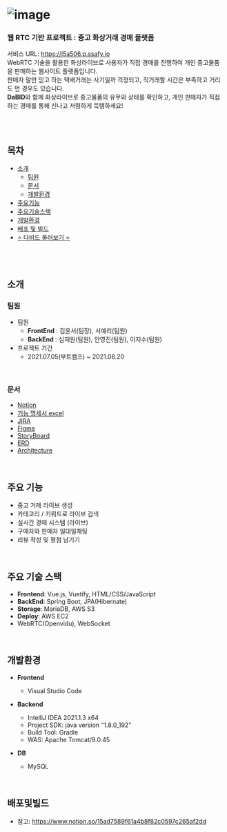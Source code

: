 # ![image](/uploads/588c46e1dbbb05547cd6d478c9331e41/image.png)
### 웹 RTC 기반 프로젝트 : 중고 화상거래 경매 플랫폼 
서비스 URL: https://i5a506.p.ssafy.io<br>
WebRTC 기술을 활용한 화상라이브로 사용자가 직접 경매를 진행하여 개인 중고물품을 판매하는 웹사이트 플랫폼입니다. <br>
판매자 말만 믿고 하는 택배거래는 사기일까 걱정되고, 직거래할 시간은 부족하고 거리도 먼 경우도 있습니다. <br>
**DaBID**와 함께 화상라이브로 중고물품의 유무와 상태를 확인하고, 개인 판매자가 직접하는 경매를 통해 신나고 저렴하게 득템하세요!<br>

<br>
<br>

## 목차


- [소개](#소개)
  - [팀원](#팀원)
  - [문서](#문서)
  - [개발환경](#개발환경)
- [주요기능](##주요기능)
- [주요기술스택](##주요기술스택)
- [개발환경](##개발환경)
- [배포 및 빌드](##배포및빌드)
- [⭐ 다비드 둘러보기 ⭐](DaBID.md)

<br>
<br>

## 소개
### 팀원
- 팀원
  - **FrontEnd** : 김윤서(팀장), 서예리(팀원)
  - **BackEnd**  : 심재원(팀원), 안영진(팀원), 이지수(팀원)
- 프로젝트 기간
  - 2021.07.05(부트캠프) ~ 2021.08.20

<br>

### 문서
 - [Notion](https://www.notion.so/PJT-14bf2a880caa4b2f8cb5f220ce270bf3)
 - [기능 명세서 excel](https://docs.google.com/spreadsheets/d/1pazhJn9QQCp9-F--eiMslCsy95N4F8GIuffqEuyxysQ/edit#gid=1438666494)
 - [JIRA](https://jira.ssafy.com/secure/RapidBoard.jspa?rapidView=9739&projectKey=S05P13A506&view=planning.nodetail&issueLimit=100)
 - [Figma](https://www.figma.com/team_invite/redeem/PxGzuHG5EE5SJrjPOExpwX)
 - [StoryBoard](https://docs.google.com/presentation/d/1eBP6ZpRhm4AEdg9Pu2nexNRW_feO2aKZFI18TOPKFzE/edit#slide=id.p)
 - [ERD](https://www.erdcloud.com/d/wbwiRBoxZA4vkFdkf)
 - [Architecture](https://app.cloudcraft.co/view/ee48ee97-e3bb-40bb-8ca4-88cafacb0ebd?key=C5PweKhv2OiF43s6gYaN8g)

<br>

## 주요 기능
 - 중고 거래 라이브 생성
 - 카테고리 / 키워드로 라이브 검색
 - 실시간 경매 시스템 (라이브)
 - 구매자와 판매자 일대일채팅
 - 리뷰 작성 및 평점 남기기

<br>

## 주요 기술 스택
 - **Frontend**: Vue.js, Vuetify, HTML/CSS/JavaScript
 - **BackEnd**: Spring Boot, JPA(Hibernate)
 - **Storage**: MariaDB, AWS S3
 - **Deploy**: AWS EC2
 - WebRTC(Openvidu), WebSocket

<br>

## 개발환경
- __Frontend__
  - Visual Studio Code

- __Backend__
  - IntelliJ IDEA 2021.1.3 x64
  - Project SDK: java version “1.8.0_192”
  - Build Tool: Gradle
  - WAS: Apache Tomcat/9.0.45

- __DB__
  - MySQL

<br>

## 배포및빌드
- 참고: https://www.notion.so/15ad7589f61a4b8f82c0597c265af2dd

